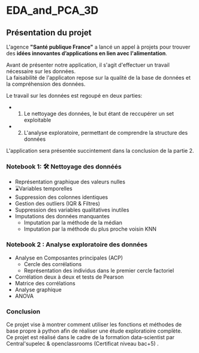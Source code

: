 # EDA_and_PCA_3D

## Présentation du projet

L'agence **"Santé publique France"** a lancé un appel à projets pour trouver des **idées innovantes d’applications en lien avec l'alimentation**.

Avant de présenter notre application, il s'agit d'effectuer un travail nécessaire sur les données.       
La faisabilité de l'applicaton repose sur la qualité de la base de données et la compréhension des données.    

Le travail sur les données est regoupé en deux parties:     
- 1. Le nettoyage des données, le but étant de reccupérer un set exploitable          
- 2. L'analyse exploratoire, permettant de comprendre la structure des données      

L'application sera présentée succintement dans la conclusion de la partie 2.

### Notebook 1: 🛠 Nettoyage des donnéés 
- Représentation graphique des valeurs nulles
- ⌛️Variables temporelles
- Suppression des colonnes identiques
- Gestion des outliers (IQR & Filtres)
- Suppression des variables qualitatives inutiles
- Imputations des données manquantes
    - Imputation par la méthode de la médian      
    - Imputation par la méthode du plus proche voisin KNN      

### Notebook 2 : Analyse exploratoire des données


- Analyse en Composantes principales (ACP)
    - Cercle des corrélations
    - Représentation des individus dans le premier cercle factoriel
- Corrélation deux à deux et tests de Pearson     
- Matrice des corrélations
- Analyse graphique
- ANOVA
  
### Conclusion
Ce projet vise à montrer comment utiliser les fonctions et méthodes de base propre à python afin de réaliser une étude exploratioire complète.   
Ce projet est réalisé dans le cadre de la formation data-scientist par Central'supelec & openclassrooms (Certificat niveau bac+5) .




